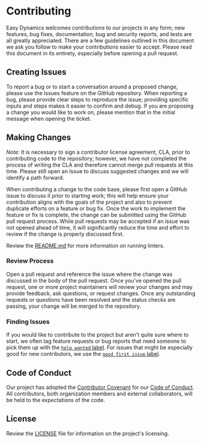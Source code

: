 # Contributing

Easy Dynamics welcomes contributions to our projects in any form; new features, bug fixes,
documentation, bug and security reports, and tests are all greatly appreciated. There are a few
guidelines outlined in this document we ask you follow to make your contributions easier to
accept. Please read this document in its entirety, especially before opening a pull
request.

## Creating Issues

To report a bug or to start a conversation around a proposed change, please use the Issues feature
on the GitHub repository. When reporting a bug, please provide clear steps to reproduce the issue;
providing specific inputs and steps makes it easier to confirm and debug. If you are proposing a
change you would like to work on, please mention that in the initial message when opening the
ticket.

## Making Changes

*Note*: It is necessary to sign a contributor license agreement, CLA, prior to contributing code
to the repository; however, we have not completed the process of writing the CLA and therefore
cannot merge pull requests at this time. Please still open an Issue to discuss suggested changes
and we will identify a path forward.

When contributing a change to the code base, please first open a GitHub issue to discuss it prior
to starting work; this will help ensure your contribution aligns with the goals of the project and
also to prevent duplicate efforts on a feature or bug fix. Once the work to implement the feature
or fix is complete, the change can be submitted using the GitHub pull request process. While pull
requests may be accepted if an issue was not opened ahead of time, it will significantly reduce
the time and effort to review if the change is properly discussed first.

Review the [README.md](/README.md) for more information on running linters.

### Review Process

Open a pull request and reference the issue where the change was discussed in
the body of the pull request. Once you've opened the pull request, one or more
project maintainers will review your changes and may provide feedback, ask
questions, or request changes. Once any outstanding requests or questions have been resolved and
the status checks are passing, your change will be merged to the repository.

### Finding Issues

If you would like to contribute to the project but aren't quite sure where to start, we often tag
feature requests or bug reports that need someone to pick them up with the
[`help wanted` label](/../../issues?q=is%3Aopen+is%3Aissue+label%3A%22help+wanted%22). For issues
that might be especially good for new contributors, we use the
[`good first issue` label](/../../issues?q=is%3Aopen+is%3Aissue+label%3A%22good+first+issue%22).

## Code of Conduct

Our project has adopted the [Contributor Covenant](https://www.contributor-covenant.org/) for our
[Code of Conduct](/CODE_OF_CONDUCT.md). All contributors, both organization members and external
collaborators, will be held to the expectations of the code.

## License

Review the [LICENSE](/LICENSE) file for information on the project's licensing.

